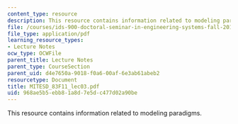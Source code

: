 ```yaml
---
content_type: resource
description: This resource contains information related to modeling paradigms.
file: /courses/ids-900-doctoral-seminar-in-engineering-systems-fall-2011/968ae5b5ebb81a8d7e5dc477d02a90be_MITESD_83F11_lec03.pdf
file_type: application/pdf
learning_resource_types:
- Lecture Notes
ocw_type: OCWFile
parent_title: Lecture Notes
parent_type: CourseSection
parent_uid: d4e7650a-9018-f0a6-00af-6e3ab61abeb2
resourcetype: Document
title: MITESD_83F11_lec03.pdf
uid: 968ae5b5-ebb8-1a8d-7e5d-c477d02a90be
---
```

This resource contains information related to modeling paradigms.